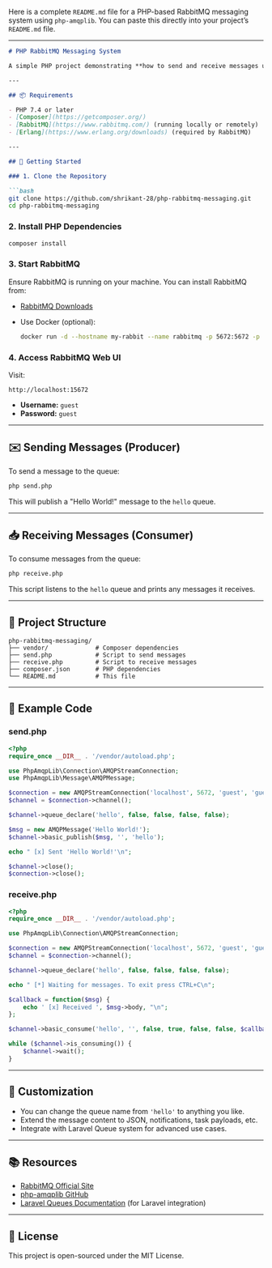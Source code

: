 Here is a complete `README.md` file for a PHP-based RabbitMQ messaging system using `php-amqplib`. You can paste this directly into your project’s `README.md` file.

---

````markdown
# PHP RabbitMQ Messaging System

A simple PHP project demonstrating **how to send and receive messages using RabbitMQ**. This project uses the [php-amqplib](https://github.com/php-amqplib/php-amqplib) library and is great for learning the basics of message queues in PHP.

---

## 📦 Requirements

- PHP 7.4 or later
- [Composer](https://getcomposer.org/)
- [RabbitMQ](https://www.rabbitmq.com/) (running locally or remotely)
- [Erlang](https://www.erlang.org/downloads) (required by RabbitMQ)

---

## 🚀 Getting Started

### 1. Clone the Repository

```bash
git clone https://github.com/shrikant-28/php-rabbitmq-messaging.git
cd php-rabbitmq-messaging
````

### 2. Install PHP Dependencies

```bash
composer install
```

### 3. Start RabbitMQ

Ensure RabbitMQ is running on your machine. You can install RabbitMQ from:

* [RabbitMQ Downloads](https://www.rabbitmq.com/download.html)
* Use Docker (optional):

  ```bash
  docker run -d --hostname my-rabbit --name rabbitmq -p 5672:5672 -p 15672:15672 rabbitmq:3-management
  ```

### 4. Access RabbitMQ Web UI

Visit:

```
http://localhost:15672
```

* **Username:** `guest`
* **Password:** `guest`

---

## ✉️ Sending Messages (Producer)

To send a message to the queue:

```bash
php send.php
```

This will publish a "Hello World!" message to the `hello` queue.

---

## 📥 Receiving Messages (Consumer)

To consume messages from the queue:

```bash
php receive.php
```

This script listens to the `hello` queue and prints any messages it receives.

---

## 📂 Project Structure

```
php-rabbitmq-messaging/
├── vendor/             # Composer dependencies
├── send.php            # Script to send messages
├── receive.php         # Script to receive messages
├── composer.json       # PHP dependencies
└── README.md           # This file
```

---

## 📝 Example Code

### send.php

```php
<?php
require_once __DIR__ . '/vendor/autoload.php';

use PhpAmqpLib\Connection\AMQPStreamConnection;
use PhpAmqpLib\Message\AMQPMessage;

$connection = new AMQPStreamConnection('localhost', 5672, 'guest', 'guest');
$channel = $connection->channel();

$channel->queue_declare('hello', false, false, false, false);

$msg = new AMQPMessage('Hello World!');
$channel->basic_publish($msg, '', 'hello');

echo " [x] Sent 'Hello World!'\n";

$channel->close();
$connection->close();
```

### receive.php

```php
<?php
require_once __DIR__ . '/vendor/autoload.php';

use PhpAmqpLib\Connection\AMQPStreamConnection;

$connection = new AMQPStreamConnection('localhost', 5672, 'guest', 'guest');
$channel = $connection->channel();

$channel->queue_declare('hello', false, false, false, false);

echo " [*] Waiting for messages. To exit press CTRL+C\n";

$callback = function($msg) {
    echo ' [x] Received ', $msg->body, "\n";
};

$channel->basic_consume('hello', '', false, true, false, false, $callback);

while ($channel->is_consuming()) {
    $channel->wait();
}
```

---

## 🔧 Customization

* You can change the queue name from `'hello'` to anything you like.
* Extend the message content to JSON, notifications, task payloads, etc.
* Integrate with Laravel Queue system for advanced use cases.

---

## 📚 Resources

* [RabbitMQ Official Site](https://www.rabbitmq.com/)
* [php-amqplib GitHub](https://github.com/php-amqplib/php-amqplib)
* [Laravel Queues Documentation](https://laravel.com/docs/queues) (for Laravel integration)

---

## 📌 License

This project is open-sourced under the MIT License.

```